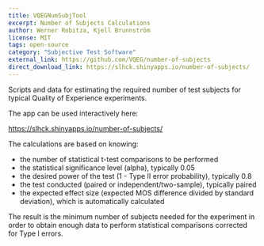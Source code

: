 ```yaml
---
title: VQEGNumSubjTool
excerpt: Number of Subjects Calculations
author: Werner Robitza, Kjell Brunnström
license: MIT
tags: open-source
category: "Subjective Test Software"
external_link: https://github.com/VQEG/number-of-subjects
direct_download_link: https://slhck.shinyapps.io/number-of-subjects/
---
```


Scripts and data for estimating the required number of test subjects for typical Quality of Experience experiments.

The app can be used interactively here:

https://slhck.shinyapps.io/number-of-subjects/

The calculations are based on knowing:

- the number of statistical t-test comparisons to be performed
- the statistical significance level (alpha), typically 0.05
- the desired power of the test (1 - Type II error probability), typically 0.8
- the test conducted (paired or independent/two-sample), typically paired
- the expected effect size (expected MOS difference divided by standard deviation), which is automatically calculated

The result is the minimum number of subjects needed for the experiment in order to obtain enough data to perform statistical comparisons corrected for Type I errors.

